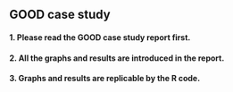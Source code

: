 ## GOOD case study
#### 1. Please read the GOOD case study report first. 
#### 2. All the graphs and results are introduced in the report.
#### 3. Graphs and results are replicable by the R code.
